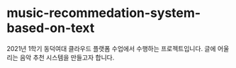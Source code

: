 # music-recommedation-system-based-on-text
2021년 1학기 동덕여대 클라우드 플랫폼 수업에서 수행하는 프로젝트입니다. 글에 어울리는 음악 추천 시스템을 만들고자 합니다.
